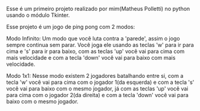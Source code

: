 Esse é um primeiro projeto realizado por mim(Matheus Polletti) no python usando o módulo Tkinter.

Esse projeto é um jogo de ping pong com 2 modos:

Modo Infinito: Um modo que você luta contra a 'parede', assim o jogo sempre continua sem parar. Você joga ele usando as teclas 'w' para ir para cima e 's' para ir para baixo, com as teclas 'up' você vai para cima com mais velocidade e com a tecla 'down' você vai para baixo com mais velocidade.

Modo 1x1: Nesse modo existem 2 jogadores batalhando entre si, com a tecla 'w' você vai para cima com o jogador 1(da esquerda) e com a tecla 's' você vai para baixo com o mesmo jogador, já com as teclas 'up' você vai para cima com o jogador 2(da direita) e com a tecla 'down' você vai para baixo com o mesmo jogador.
